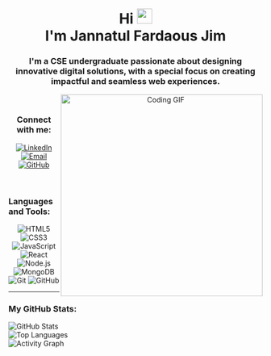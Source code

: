<h1 align="center">Hi <img src="https://user-images.githubusercontent.com/42378118/110234147-e3259600-7f4e-11eb-95be-0c4047144dea.gif" width="30"><br> I'm Jannatul Fardaous Jim</h1>
<h3 align="center">I'm a CSE undergraduate passionate about designing innovative digital solutions, with a special focus on creating impactful and seamless web experiences.</h3>
<p align="center"> 
<img align="right" src="https://media4.giphy.com/media/v1.Y2lkPTc5MGI3NjExaDlhaW4yeHJlOTYzbWt1OTRkNWN4aW9kZTF6YnNkb2l3b3lzYmN4dSZlcD12MV9pbnRlcm5hbF9naWZfYnlfaWQmY3Q9Zw/RjeDtSXMWo5DL3RmlU/giphy.gif" alt="Coding GIF" width="400">
</p>
<br>

<h3 align="center">Connect with me:</h3>
<p align="center">
   <a href="https://www.linkedin.com/in/jannatul-fardaous-jim-0b7851256/" target="_blank">
    <img src="https://img.shields.io/badge/LinkedIn-0077B5?style=for-the-badge&logo=linkedin&logoColor=white" alt="LinkedIn" />
  </a>
  <a href="jannatulfardaousjim@gmail.com" target="_blank">
    <img src="https://img.shields.io/badge/Email-D14836?style=for-the-badge&logo=gmail&logoColor=white" alt="Email" />
  </a>
  <a href="https://github.com/JannatJimu" target="_blank">
    <img src="https://img.shields.io/badge/GitHub-181717?style=for-the-badge&logo=github&logoColor=white" alt="GitHub" />
  </a></p>

<br>

### Languages and Tools:
<p align="center">
   <img src="https://img.shields.io/badge/HTML5-E34F26?style=for-the-badge&logo=html5&logoColor=white" alt="HTML5" />
  <img src="https://img.shields.io/badge/CSS3-1572B6?style=for-the-badge&logo=css3&logoColor=white" alt="CSS3" />
  <img src="https://img.shields.io/badge/JavaScript-F7DF1E?style=for-the-badge&logo=javascript&logoColor=black" alt="JavaScript" />
  <img src="https://img.shields.io/badge/React-61DAFB?style=for-the-badge&logo=react&logoColor=black" alt="React" /><br>
  <img src="https://img.shields.io/badge/Node.js-339933?style=for-the-badge&logo=node.js&logoColor=white" alt="Node.js" />
  <img src="https://img.shields.io/badge/MongoDB-47A248?style=for-the-badge&logo=mongodb&logoColor=white" alt="MongoDB" />
  <img src="https://img.shields.io/badge/Git-F05032?style=for-the-badge&logo=git&logoColor=white" alt="Git" />
  <img src="https://img.shields.io/badge/GitHub-181717?style=for-the-badge&logo=github&logoColor=white" alt="GitHub" /></p>

---

### My GitHub Stats:

![GitHub Stats](https://github-readme-stats.vercel.app/api?username=JannatJimu&show_icons=true&theme=radical)  
![Top Languages](https://github-readme-stats.vercel.app/api/top-langs/?username=JannatJimu&layout=compact&theme=radical)  
![Activity Graph](https://github-readme-activity-graph.vercel.app/graph?username=JannatJimu&theme=react-dark&bg_color=20232a&hide_border=true)  



